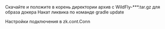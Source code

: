 Скачайте и положите в корень директории архив с  WildFly-***.tar.gz для образа докера
Накат ликвика по команде gradle update

Настройки подключения в zk.cont.Conn